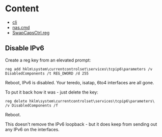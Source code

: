 # Content

* [cli](cli.html)
* [nas.cmd](nas.cmd)
* [SwapCapsCtrl.reg](SwapCapsCtrl.reg)

## Disable IPv6

Create a reg key from an elevated prompt:

```
reg add hklm\system\currentcontrolset\services\tcpip6\parameters /v DisabledComponents /t REG_DWORD /d 255
```

Reboot, IPv6 is disabled.  Your teredo, isatap, 6to4 interfaces are all gone.

To put it back how it was - just delete the key:
```
reg delete hklm\system\currentcontrolset\services\tcpip6\parameters\ /v DisabledComponents /f
```

Reboot.

This doesn't remove the IPv6 loopback - but it does keep from sending out any
IPv6 on the interfaces.
